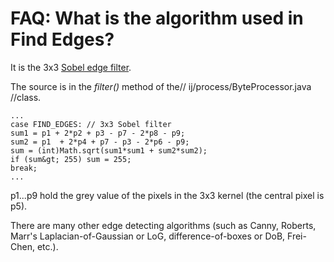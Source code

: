 # FAQ: What is the algorithm used in Find Edges?

It is the 3x3 [Sobel edge
filter](http://homepages.inf.ed.ac.uk/rbf/HIPR2/sobel.htm).

The source is in the *filter()* method of the//
ij/process/ByteProcessor.java //class.

    ...
    case FIND_EDGES: // 3x3 Sobel filter
    sum1 = p1 + 2*p2 + p3 - p7 - 2*p8 - p9;
    sum2 = p1  + 2*p4 + p7 - p3 - 2*p6 - p9;
    sum = (int)Math.sqrt(sum1*sum1 + sum2*sum2); 
    if (sum&gt; 255) sum = 255;
    break;
    ...

p1\...p9 hold the grey value of the pixels in the 3x3 kernel (the
central pixel is p5).

There are many other edge detecting algorithms (such as Canny, Roberts,
Marr\'s Laplacian-of-Gaussian or LoG, difference-of-boxes or DoB,
Frei-Chen, etc.).

